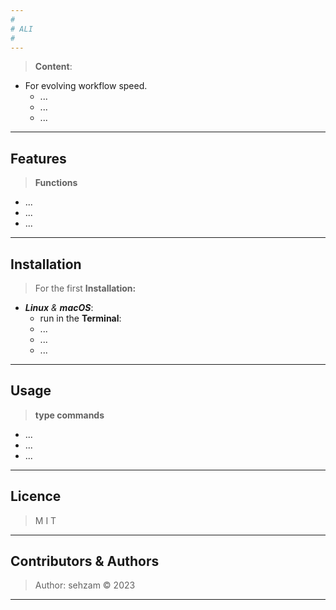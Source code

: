 ```yaml
---
#
# ALI
# 
---
```

> __Content__:
  - For evolving workflow speed.
    - ...
    - ...
    - ...
---
## Features

> __Functions__
  - ...
  - ...
  - ...
---
## Installation

> For the first __Installation:__

- ___Linux__ & __macOS___:
  - run in the __Terminal__:
  - ...
  - ...
  - ...
---
## Usage

> __type commands__
  - ...
  - ...
  - ...
---
## Licence

> M I T
---
## Contributors & Authors
> Author: sehzam © 2023
---

